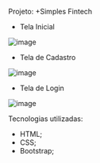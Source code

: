 Projeto: +Simples Fintech

- Tela Inicial

![image](https://github.com/tamirisrgarcia/Fiap-Fintech/assets/87827996/25b91c29-4fda-4dcc-97dc-3cfd0cd8c636)

- Tela de Cadastro

![image](https://github.com/tamirisrgarcia/Fiap-Fintech/assets/87827996/010fe6eb-f5f9-4b3f-a904-07f35f48bbee)

- Tela de Login

![image](https://github.com/tamirisrgarcia/Fiap-Fintech/assets/87827996/e9c068ec-1ad6-4417-8f45-09aa7a3f397b)

Tecnologias utilizadas:
- HTML;
- CSS;
- Bootstrap;
